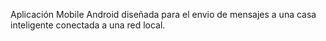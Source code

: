 Aplicación Mobile Android diseñada para el envio de mensajes a una casa inteligente conectada a una red local.
